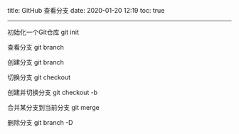 title: GitHub 查看分支
date: 2020-01-20 12:19
toc: true

---
初始化一个Git仓库 git init

查看分支 git branch

创建分支 git branch <branch-name>

切换分支 git checkout <branch-name>

创建并切换分支 git checkout -b <branch-name>

合并某分支到当前分支 git merge <branch-name>

删除分支 git branch -D <branch-name>
